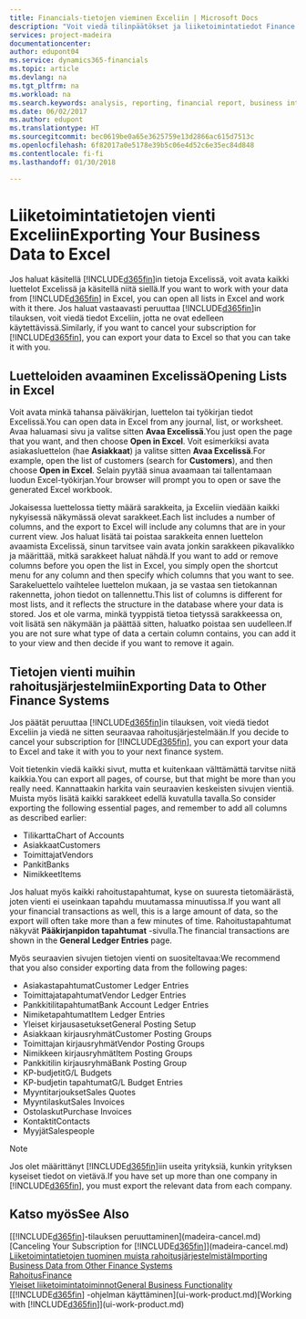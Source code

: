```yaml
---
title: Financials-tietojen vieminen Exceliin | Microsoft Docs
description: "Voit viedä tilinpäätökset ja liiketoimintatiedot Finance and Operations, Business editionista Exceliin tai avata Financials-tiedot Excelissä."
services: project-madeira
documentationcenter: 
author: edupont04
ms.service: dynamics365-financials
ms.topic: article
ms.devlang: na
ms.tgt_pltfrm: na
ms.workload: na
ms.search.keywords: analysis, reporting, financial report, business intelligence, BI, Excel
ms.date: 06/02/2017
ms.author: edupont
ms.translationtype: HT
ms.sourcegitcommit: bec0619be0a65e3625759e13d2866ac615d7513c
ms.openlocfilehash: 6f82017a0e5178e39b5c06e4d52c6e35ec84d848
ms.contentlocale: fi-fi
ms.lasthandoff: 01/30/2018

---
```

# <a name="exporting-your-business-data-to-excel"></a><span data-ttu-id="0e636-103">Liiketoimintatietojen vienti Exceliin</span><span class="sxs-lookup"><span data-stu-id="0e636-103">Exporting Your Business Data to Excel</span></span>
<span data-ttu-id="0e636-104">Jos haluat käsitellä [!INCLUDE[d365fin](includes/d365fin_md.md)]in tietoja Excelissä, voit avata kaikki luettelot Excelissä ja käsitellä niitä siellä.</span><span class="sxs-lookup"><span data-stu-id="0e636-104">If you want to work with your data from [!INCLUDE[d365fin](includes/d365fin_md.md)] in Excel, you can open all lists in Excel and work with it there.</span></span> <span data-ttu-id="0e636-105">Jos haluat vastaavasti peruuttaa [!INCLUDE[d365fin](includes/d365fin_md.md)]in tilauksen, voit viedä tiedot Exceliin, jotta ne ovat edelleen käytettävissä.</span><span class="sxs-lookup"><span data-stu-id="0e636-105">Similarly, if you want to cancel your subscription for [!INCLUDE[d365fin](includes/d365fin_md.md)], you can export your data to Excel so that you can take it with you.</span></span>

## <a name="opening-lists-in-excel"></a><span data-ttu-id="0e636-106">Luetteloiden avaaminen Excelissä</span><span class="sxs-lookup"><span data-stu-id="0e636-106">Opening Lists in Excel</span></span>
<span data-ttu-id="0e636-107">Voit avata minkä tahansa päiväkirjan, luettelon tai työkirjan tiedot Excelissä.</span><span class="sxs-lookup"><span data-stu-id="0e636-107">You can open data in Excel from any journal, list, or worksheet.</span></span> <span data-ttu-id="0e636-108">Avaa haluamasi sivu ja valitse sitten **Avaa Excelissä**.</span><span class="sxs-lookup"><span data-stu-id="0e636-108">You just open the page that you want, and then choose **Open in Excel**.</span></span> <span data-ttu-id="0e636-109">Voit esimerkiksi avata asiakasluettelon (hae **Asiakkaat**) ja valitse sitten **Avaa Excelissä**.</span><span class="sxs-lookup"><span data-stu-id="0e636-109">For example, open the list of customers (search for **Customers**), and then choose **Open in Excel**.</span></span> <span data-ttu-id="0e636-110">Selain pyytää sinua avaamaan tai tallentamaan luodun Excel-työkirjan.</span><span class="sxs-lookup"><span data-stu-id="0e636-110">Your browser will prompt you to open or save the generated Excel workbook.</span></span>  

<span data-ttu-id="0e636-111">Jokaisessa luettelossa tietty määrä sarakkeita, ja Exceliin viedään kaikki nykyisessä näkymässä olevat sarakkeet.</span><span class="sxs-lookup"><span data-stu-id="0e636-111">Each list includes a number of columns, and the export to Excel will include any columns that are in your current view.</span></span> <span data-ttu-id="0e636-112">Jos haluat lisätä tai poistaa sarakkeita ennen luettelon avaamista Excelissä, sinun tarvitsee vain avata jonkin sarakkeen pikavalikko ja määrittää, mitkä sarakkeet haluat nähdä.</span><span class="sxs-lookup"><span data-stu-id="0e636-112">If you want to add or remove columns before you open the list in Excel, you simply open the shortcut menu for any column and then specify which columns that you want to see.</span></span> <span data-ttu-id="0e636-113">Sarakeluettelo vaihtelee luettelon mukaan, ja se vastaa sen tietokannan rakennetta, johon tiedot on tallennettu.</span><span class="sxs-lookup"><span data-stu-id="0e636-113">This list of columns is different for most lists, and it reflects the structure in the database where your data is stored.</span></span> <span data-ttu-id="0e636-114">Jos et ole varma, minkä tyyppistä tietoa tietyssä sarakkeessa on, voit lisätä sen näkymään ja päättää sitten, haluatko poistaa sen uudelleen.</span><span class="sxs-lookup"><span data-stu-id="0e636-114">If you are not sure what type of data a certain column contains, you can add it to your view and then decide if you want to remove it again.</span></span>  

## <a name="exporting-data-to-other-finance-systems"></a><span data-ttu-id="0e636-115">Tietojen vienti muihin rahoitusjärjestelmiin</span><span class="sxs-lookup"><span data-stu-id="0e636-115">Exporting Data to Other Finance Systems</span></span>
<span data-ttu-id="0e636-116">Jos päätät peruuttaa [!INCLUDE[d365fin](includes/d365fin_md.md)]in tilauksen, voit viedä tiedot Exceliin ja viedä ne sitten seuraavaa rahoitusjärjestelmään.</span><span class="sxs-lookup"><span data-stu-id="0e636-116">If you decide to cancel your subscription for [!INCLUDE[d365fin](includes/d365fin_md.md)], you can export your data to Excel and take it with you to your next finance system.</span></span>  

<span data-ttu-id="0e636-117">Voit tietenkin viedä kaikki sivut, mutta et kuitenkaan välttämättä tarvitse niitä kaikkia.</span><span class="sxs-lookup"><span data-stu-id="0e636-117">You can export all pages, of course, but that might be more than you really need.</span></span> <span data-ttu-id="0e636-118">Kannattaakin harkita vain seuraavien keskeisten sivujen vientiä. Muista myös lisätä kaikki sarakkeet edellä kuvatulla tavalla.</span><span class="sxs-lookup"><span data-stu-id="0e636-118">So consider exporting the following essential pages, and remember to add all columns as described earlier:</span></span>  

* <span data-ttu-id="0e636-119">Tilikartta</span><span class="sxs-lookup"><span data-stu-id="0e636-119">Chart of Accounts</span></span>  
* <span data-ttu-id="0e636-120">Asiakkaat</span><span class="sxs-lookup"><span data-stu-id="0e636-120">Customers</span></span>  
* <span data-ttu-id="0e636-121">Toimittajat</span><span class="sxs-lookup"><span data-stu-id="0e636-121">Vendors</span></span>  
* <span data-ttu-id="0e636-122">Pankit</span><span class="sxs-lookup"><span data-stu-id="0e636-122">Banks</span></span>  
* <span data-ttu-id="0e636-123">Nimikkeet</span><span class="sxs-lookup"><span data-stu-id="0e636-123">Items</span></span>  

<span data-ttu-id="0e636-124">Jos haluat myös kaikki rahoitustapahtumat, kyse on suuresta tietomäärästä, joten vienti ei useinkaan tapahdu muutamassa minuutissa.</span><span class="sxs-lookup"><span data-stu-id="0e636-124">If you want all your financial transactions as well, this is a large amount of data, so the export will often take more than a few minutes of time.</span></span> <span data-ttu-id="0e636-125">Rahoitustapahtumat näkyvät **Pääkirjanpidon tapahtumat** -sivulla.</span><span class="sxs-lookup"><span data-stu-id="0e636-125">The financial transactions are shown in the **General Ledger Entries** page.</span></span>  

<span data-ttu-id="0e636-126">Myös seuraavien sivujen tietojen vienti on suositeltavaa:</span><span class="sxs-lookup"><span data-stu-id="0e636-126">We recommend that you also consider exporting data from the following pages:</span></span>  

* <span data-ttu-id="0e636-127">Asiakastapahtumat</span><span class="sxs-lookup"><span data-stu-id="0e636-127">Customer Ledger Entries</span></span>  
* <span data-ttu-id="0e636-128">Toimittajatapahtumat</span><span class="sxs-lookup"><span data-stu-id="0e636-128">Vendor Ledger Entries</span></span>  
* <span data-ttu-id="0e636-129">Pankkitilitapahtumat</span><span class="sxs-lookup"><span data-stu-id="0e636-129">Bank Account Ledger Entries</span></span>  
* <span data-ttu-id="0e636-130">Nimiketapahtumat</span><span class="sxs-lookup"><span data-stu-id="0e636-130">Item Ledger Entries</span></span>  
* <span data-ttu-id="0e636-131">Yleiset kirjausasetukset</span><span class="sxs-lookup"><span data-stu-id="0e636-131">General Posting Setup</span></span>  
* <span data-ttu-id="0e636-132">Asiakkaan kirjausryhmät</span><span class="sxs-lookup"><span data-stu-id="0e636-132">Customer Posting Groups</span></span>  
* <span data-ttu-id="0e636-133">Toimittajan kirjausryhmät</span><span class="sxs-lookup"><span data-stu-id="0e636-133">Vendor Posting Groups</span></span>  
* <span data-ttu-id="0e636-134">Nimikkeen kirjausryhmät</span><span class="sxs-lookup"><span data-stu-id="0e636-134">Item Posting Groups</span></span>  
* <span data-ttu-id="0e636-135">Pankkitilin kirjausryhmä</span><span class="sxs-lookup"><span data-stu-id="0e636-135">Bank Posting Group</span></span>  
* <span data-ttu-id="0e636-136">KP-budjetit</span><span class="sxs-lookup"><span data-stu-id="0e636-136">G/L Budgets</span></span>  
* <span data-ttu-id="0e636-137">KP-budjetin tapahtumat</span><span class="sxs-lookup"><span data-stu-id="0e636-137">G/L Budget Entries</span></span>  
* <span data-ttu-id="0e636-138">Myyntitarjoukset</span><span class="sxs-lookup"><span data-stu-id="0e636-138">Sales Quotes</span></span>  
* <span data-ttu-id="0e636-139">Myyntilaskut</span><span class="sxs-lookup"><span data-stu-id="0e636-139">Sales Invoices</span></span>  
* <span data-ttu-id="0e636-140">Ostolaskut</span><span class="sxs-lookup"><span data-stu-id="0e636-140">Purchase Invoices</span></span>  
* <span data-ttu-id="0e636-141">Kontaktit</span><span class="sxs-lookup"><span data-stu-id="0e636-141">Contacts</span></span>  
* <span data-ttu-id="0e636-142">Myyjät</span><span class="sxs-lookup"><span data-stu-id="0e636-142">Salespeople</span></span>  

> [!NOTE]  
>   <span data-ttu-id="0e636-143">Jos olet määrittänyt [!INCLUDE[d365fin](includes/d365fin_md.md)]iin useita yrityksiä, kunkin yrityksen kyseiset tiedot on vietävä.</span><span class="sxs-lookup"><span data-stu-id="0e636-143">If you have set up more than one company in [!INCLUDE[d365fin](includes/d365fin_md.md)], you must export the relevant data from each company.</span></span>

## <a name="see-also"></a><span data-ttu-id="0e636-144">Katso myös</span><span class="sxs-lookup"><span data-stu-id="0e636-144">See Also</span></span>
<span data-ttu-id="0e636-145">[[!INCLUDE[d365fin](includes/d365fin_md.md)]-tilauksen peruuttaminen](madeira-cancel.md)</span><span class="sxs-lookup"><span data-stu-id="0e636-145">[Canceling Your Subscription for [!INCLUDE[d365fin](includes/d365fin_md.md)]](madeira-cancel.md)</span></span>  
[<span data-ttu-id="0e636-146">Liiketoimintatietojen tuominen muista rahoitusjärjestelmistä</span><span class="sxs-lookup"><span data-stu-id="0e636-146">Importing Business Data from Other Finance Systems</span></span>](upload-data.md)  
[<span data-ttu-id="0e636-147">Rahoitus</span><span class="sxs-lookup"><span data-stu-id="0e636-147">Finance</span></span>](finance.md)  
[<span data-ttu-id="0e636-148">Yleiset liiketoimintatoiminnot</span><span class="sxs-lookup"><span data-stu-id="0e636-148">General Business Functionality</span></span>](ui-across-business-areas.md)  
<span data-ttu-id="0e636-149">[[!INCLUDE[d365fin](includes/d365fin_md.md)] -ohjelman käyttäminen](ui-work-product.md)</span><span class="sxs-lookup"><span data-stu-id="0e636-149">[Working with [!INCLUDE[d365fin](includes/d365fin_md.md)]](ui-work-product.md)</span></span>  

